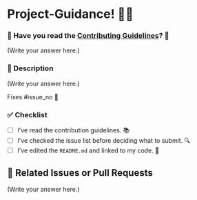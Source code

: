 # Project-Guidance! 🎊🎈


### 🎉 Have you read the [Contributing Guidelines](https://github.com/Kushal997-das/Project-Guidance/blob/main/CONTRIBUTING.md)? 🤔

(Write your answer here.)

### 📝 Description

(Write your answer here.)

Fixes #issue_no 🔧

<!-- Replace `issue_no` with the issue number which is fixed in this PR -->

### ✅ Checklist

- [ ] I've read the contribution guidelines. 📚
- [ ] I've checked the issue list before deciding what to submit. 🔍
- [ ] I've edited the `README.md` and linked to my code. 📄

## 🔗 Related Issues or Pull Requests

(Write your answer here.)
